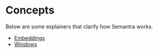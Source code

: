 # Concepts

Below are some explainers that clarify how Semantra works.

- [Embeddings](concept_embeddings.md)
- [Windows](concept_windows.md)
